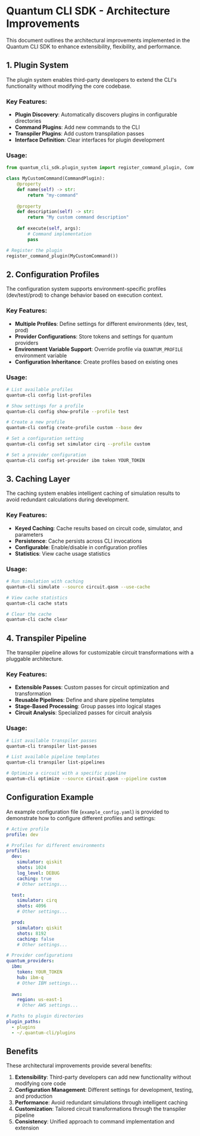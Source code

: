 # Quantum CLI SDK - Architecture Improvements

This document outlines the architectural improvements implemented in the Quantum CLI SDK to enhance extensibility, flexibility, and performance.

## 1. Plugin System

The plugin system enables third-party developers to extend the CLI's functionality without modifying the core codebase.

### Key Features:
- **Plugin Discovery**: Automatically discovers plugins in configurable directories
- **Command Plugins**: Add new commands to the CLI
- **Transpiler Plugins**: Add custom transpilation passes
- **Interface Definition**: Clear interfaces for plugin development

### Usage:
```python
from quantum_cli_sdk.plugin_system import register_command_plugin, CommandPlugin

class MyCustomCommand(CommandPlugin):
    @property
    def name(self) -> str:
        return "my-command"
        
    @property
    def description(self) -> str:
        return "My custom command description"
        
    def execute(self, args):
        # Command implementation
        pass

# Register the plugin
register_command_plugin(MyCustomCommand())
```

## 2. Configuration Profiles

The configuration system supports environment-specific profiles (dev/test/prod) to change behavior based on execution context.

### Key Features:
- **Multiple Profiles**: Define settings for different environments (dev, test, prod)
- **Provider Configurations**: Store tokens and settings for quantum providers
- **Environment Variable Support**: Override profile via `QUANTUM_PROFILE` environment variable
- **Configuration Inheritance**: Create profiles based on existing ones

### Usage:
```bash
# List available profiles
quantum-cli config list-profiles

# Show settings for a profile
quantum-cli config show-profile --profile test

# Create a new profile
quantum-cli config create-profile custom --base dev

# Set a configuration setting
quantum-cli config set simulator cirq --profile custom

# Set a provider configuration
quantum-cli config set-provider ibm token YOUR_TOKEN
```

## 3. Caching Layer

The caching system enables intelligent caching of simulation results to avoid redundant calculations during development.

### Key Features:
- **Keyed Caching**: Cache results based on circuit code, simulator, and parameters
- **Persistence**: Cache persists across CLI invocations
- **Configurable**: Enable/disable in configuration profiles
- **Statistics**: View cache usage statistics

### Usage:
```bash
# Run simulation with caching
quantum-cli simulate --source circuit.qasm --use-cache

# View cache statistics
quantum-cli cache stats

# Clear the cache
quantum-cli cache clear
```

## 4. Transpiler Pipeline

The transpiler pipeline allows for customizable circuit transformations with a pluggable architecture.

### Key Features:
- **Extensible Passes**: Custom passes for circuit optimization and transformation
- **Reusable Pipelines**: Define and share pipeline templates
- **Stage-Based Processing**: Group passes into logical stages
- **Circuit Analysis**: Specialized passes for circuit analysis

### Usage:
```bash
# List available transpiler passes
quantum-cli transpiler list-passes

# List available pipeline templates
quantum-cli transpiler list-pipelines

# Optimize a circuit with a specific pipeline
quantum-cli optimize --source circuit.qasm --pipeline custom
```

## Configuration Example

An example configuration file (`example_config.yaml`) is provided to demonstrate how to configure different profiles and settings:

```yaml
# Active profile
profile: dev

# Profiles for different environments
profiles:
  dev:
    simulator: qiskit
    shots: 1024
    log_level: DEBUG
    caching: true
    # Other settings...

  test:
    simulator: cirq
    shots: 4096
    # Other settings...

  prod:
    simulator: qiskit
    shots: 8192
    caching: false
    # Other settings...

# Provider configurations
quantum_providers:
  ibm:
    token: YOUR_TOKEN
    hub: ibm-q
    # Other IBM settings...
  
  aws:
    region: us-east-1
    # Other AWS settings...

# Paths to plugin directories
plugin_paths:
  - plugins
  - ~/.quantum-cli/plugins
```

## Benefits

These architectural improvements provide several benefits:

1. **Extensibility**: Third-party developers can add new functionality without modifying core code
2. **Configuration Management**: Different settings for development, testing, and production
3. **Performance**: Avoid redundant simulations through intelligent caching
4. **Customization**: Tailored circuit transformations through the transpiler pipeline
5. **Consistency**: Unified approach to command implementation and extension 